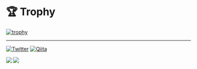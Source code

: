 [trophy]: https://github-profile-trophy.vercel.app/?username=Mikaner&theme=onedark&column=7
[Twitter]: https://img.shields.io/twitter/follow/Mikaner?label=Twitter&logo=Twitter&style=flat
[Qiita]: https://img.shields.io/qiita/follow/Mikaner?label=Qiita&logo=qiita&style=flat


# 🏆 Trophy

[![trophy]](https://github.com/ryo-ma/github-profile-trophy)

---

[![Twitter]](https://twitter.com/MikanerExMachin) [![Qiita]](https://qiita.com/Mikaner)

<a href="https://github.com/anuraghazra/github-readme-stats">
  <img align="left" src="https://github-readme-stats.vercel.app/api?username=Mikaner&count_private=true&theme=dracula" />
</a>
<a href="https://github.com/anuraghazra/github-readme-stats">
  <img align="left" src="https://github-readme-stats.vercel.app/api/top-langs/?username=Mikaner&theme=dracula" />
</a>

